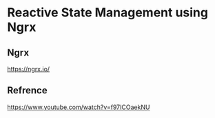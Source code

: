 # Reactive State Management using Ngrx

## Ngrx
https://ngrx.io/

## Refrence
https://www.youtube.com/watch?v=f97ICOaekNU

